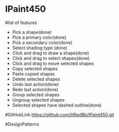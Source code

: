 # IPaint450
#list of features
- Pick a shape(done)
- Pick a primary color(done)
- Pick a secondary color(done)
- Select shading type (done)
- Click and drag to draw a shape(done)
- Click and drag to select shapes(done)
- Click and drag to move selected shapes
- Copy selected shapes
- Paste copied shapes
- Delete selected shapes
- Undo last action(done)
- Redo last action(done)
- Group selected shapes
- Ungroup selected shapes
- Selected shapes have dashed outline(done)

#GitHubLink
https://github.com/lilRedBb/IPaint450.git

#DesignPatterns